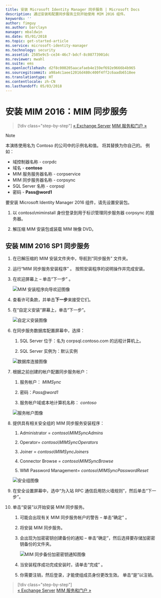 ```yaml
---
title: 安装 Microsoft Identity Manager 同步服务 | Microsoft Docs
description: 通过安装和配置同步服务立刻开始使用 MIM 2016 组件。
keywords: ''
author: fimguy
ms.author: barclayn
manager: mbaldwin
ms.date: 05/01/2018
ms.topic: get-started-article
ms.service: microsoft-identity-manager
ms.technology: security
ms.assetid: 2585e9c5-ce34-46c7-bdcf-8c08773901dc
ms.reviewer: mwahl
ms.suite: ems
ms.openlocfilehash: d2f8c000205aacafaeb4e159ef692e9666b4b965
ms.sourcegitcommit: a98a4c1aee12016d480c400f4ff2c6aadb6518ee
ms.translationtype: HT
ms.contentlocale: zh-CN
ms.lasthandoff: 05/03/2018
---
```

# <a name="install-mim-2016-mim-synchronization-service"></a>安装 MIM 2016：MIM 同步服务

>[!div class="step-by-step"]
[« Exchange Server](prepare-server-exchange.md)
[MIM 服务和门户 »](install-mim-service-portal.md)

> [!NOTE]
> 本演练使用名为 Contoso 的公司中的示例名和值。 将其替换为你自己的。 例如：
> - 域控制器名称 - corpdc
> - 域名 - **contoso**
> - MIM 服务服务器名称 - corpservice
> - MIM 同步服务器名称 - corpsync
> - SQL Server 名称 - corpsql
> - 密码 - **Pass@word1**

要安装 Microsoft Identity Manager 2016 组件，请先设置安装包。

1. 以 contoso\miminstall 身份登录到用于标识管理同步服务器 corpsync 的服务器。

2. 解压缩 MIM 安装包或装载 MIM 映像 DVD。

## <a name="install-mim-2016-sp1-synchronization-service"></a>安装 MIM 2016 SP1 同步服务

1. 在已解压缩的 MIM 安装文件夹中，导航到“同步服务”  文件夹。

2. 运行“MIM 同步服务安装程序” 。 按照安装程序的说明操作并完成安装。

3. 在欢迎屏幕上 – 单击“下一步” 。

    ![MIM 安装程序向导欢迎图像](media/install-mim-sync/MIM_Install1.png)

4. 查看许可条款，并单击**下一步**来接受它们。

5. 在“自定义安装”屏幕上，单击“下一步”。

    ![自定义安装图像](media/install-mim-sync/MIM_Install2.png)

6.  在同步服务数据库配置屏幕中，选择：

    1.  SQL Server 位于：名为 corpsql.contoso.com 的远程计算机上。

    2.  SQL Server 实例为：默认实例

    ![数据库连接图像](media/install-mim-sync/MIM_Install3.png)

7.  根据之前创建的帐户配置同步服务帐户：

    1.  服务帐户： *MIMSync*

    2.  密码：*Pass@word1*

    3.  服务帐户域或本地计算机名称： *contoso*

    ![服务帐户图像](media/install-mim-sync/MIM_Install4.png)

8.  提供具有相关安全组的 MIM 同步服务安装程序：

    1. Administrator = *contoso\MIMSyncAdmins*

    2. Operator= *contoso\MIMSyncOperators*

    3. Joiner = *contoso\MIMSyncJoiners*

    4. Connector Browse = *contoso\MIMSyncBrowse*

    5. WMI Password Management= *contoso\MIMSyncPasswordReset*

    ![安全组图像](media/install-mim-sync/MIM_Install5.png)

9. 在安全设置屏幕中，选中“为入站 RPC 通信启用防火墙规则”，然后单击“下一步”。

10. 单击“安装”以开始安装 MIM 同步服务。

    1. 可能会出现有关 MIM 同步服务帐户的警告 – 单击“确定” 。

    2. 将安装 MIM 同步服务。

    3. 会出现为加密密钥创建备份的通知 – 单击“确定”，然后选择要存储加密密钥备份的文件夹。

        ![MIM 同步备份加密密钥通知图像](media/MIM-Install7.png)

    4. 当安装程序成功完成安装时，请单击“完成” 。

    5. 你需要注销，然后登录，才能使组成员身份更改生效。 单击“是”以注销。

>[!div class="step-by-step"]  
[« Exchange Server](prepare-server-exchange.md)
[MIM 服务和门户 »](install-mim-service-portal.md)
